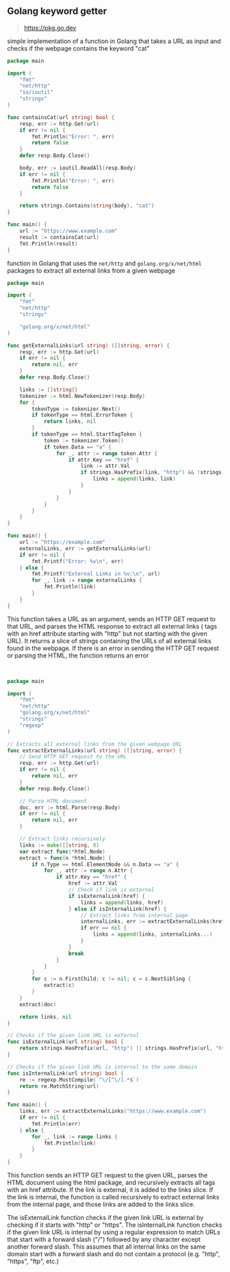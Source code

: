 ## Golang keyword getter
> https://pkg.go.dev

simple implementation of a function in Golang that takes a URL as input and checks if the webpage contains the keyword "cat"

```go
package main

import (
    "fmt"
    "net/http"
    "io/ioutil"
    "strings"
)

func containsCat(url string) bool {
    resp, err := http.Get(url)
    if err != nil {
        fmt.Println("Error: ", err)
        return false
    }
    defer resp.Body.Close()

    body, err := ioutil.ReadAll(resp.Body)
    if err != nil {
        fmt.Println("Error: ", err)
        return false
    }

    return strings.Contains(string(body), "cat")
}

func main() {
    url := "https://www.example.com"
    result := containsCat(url)
    fmt.Println(result)
}
```

function in Golang that uses the `net/http` and `golang.org/x/net/html` packages to extract all external links from a given webpage

```go
package main

import (
    "fmt"
    "net/http"
    "strings"

    "golang.org/x/net/html"
)

func getExternalLinks(url string) ([]string, error) {
    resp, err := http.Get(url)
    if err != nil {
        return nil, err
    }
    defer resp.Body.Close()

    links := []string{}
    tokenizer := html.NewTokenizer(resp.Body)
    for {
        tokenType := tokenizer.Next()
        if tokenType == html.ErrorToken {
            return links, nil
        }
        if tokenType == html.StartTagToken {
            token := tokenizer.Token()
            if token.Data == "a" {
                for _, attr := range token.Attr {
                    if attr.Key == "href" {
                        link := attr.Val
                        if strings.HasPrefix(link, "http") && !strings.HasPrefix(link, url) {
                            links = append(links, link)
                        }
                    }
                }
            }
        }
    }
}

func main() {
    url := "https://example.com"
    externalLinks, err := getExternalLinks(url)
    if err != nil {
        fmt.Printf("Error: %v\n", err)
    } else {
        fmt.Printf("External Links in %v:\n", url)
        for _, link := range externalLinks {
            fmt.Println(link)
        }
    }
}
```

This function takes a URL as an argument, sends an HTTP GET request to that URL, and parses the HTML response to extract all external links (<a> tags with an href attribute starting with "http" but not starting with the given URL). It returns a slice of strings containing the URLs of all external links found in the webpage. If there is an error in sending the HTTP GET request or parsing the HTML, the function returns an error

<br />

```go
package main

import (
    "fmt"
    "net/http"
    "golang.org/x/net/html"
    "strings"
    "regexp"
)

// Extracts all external links from the given webpage URL
func extractExternalLinks(url string) ([]string, error) {
    // Send HTTP GET request to the URL
    resp, err := http.Get(url)
    if err != nil {
        return nil, err
    }
    defer resp.Body.Close()

    // Parse HTML document
    doc, err := html.Parse(resp.Body)
    if err != nil {
        return nil, err
    }

    // Extract links recursively
    links := make([]string, 0)
    var extract func(*html.Node)
    extract = func(n *html.Node) {
        if n.Type == html.ElementNode && n.Data == "a" {
            for _, attr := range n.Attr {
                if attr.Key == "href" {
                    href := attr.Val
                    // Check if link is external
                    if isExternalLink(href) {
                        links = append(links, href)
                    } else if isInternalLink(href) {
                        // Extract links from internal page
                        internalLinks, err := extractExternalLinks(href)
                        if err == nil {
                            links = append(links, internalLinks...)
                        }
                    }
                    break
                }
            }
        }
        for c := n.FirstChild; c != nil; c = c.NextSibling {
            extract(c)
        }
    }
    extract(doc)

    return links, nil
}

// Checks if the given link URL is external
func isExternalLink(url string) bool {
    return strings.HasPrefix(url, "http") || strings.HasPrefix(url, "https")
}

// Checks if the given link URL is internal to the same domain
func isInternalLink(url string) bool {
    re := regexp.MustCompile(`^\/[^\/].*$`)
    return re.MatchString(url)
}

func main() {
    links, err := extractExternalLinks("https://www.example.com")
    if err != nil {
        fmt.Println(err)
    } else {
        for _, link := range links {
            fmt.Println(link)
        }
    }
}
```
This function sends an HTTP GET request to the given URL, parses the HTML document using the html package, and recursively extracts all <a> tags with an href attribute. If the link is external, it is added to the links slice. If the link is internal, the function is called recursively to extract external links from the internal page, and those links are added to the links slice.

The isExternalLink function checks if the given link URL is external by checking if it starts with "http" or "https". The isInternalLink function checks if the given link URL is internal by using a regular expression to match URLs that start with a forward slash ("/") followed by any character except another forward slash. This assumes that all internal links on the same domain start with a forward slash and do not contain a protocol (e.g. "http", "https", "ftp", etc.)

